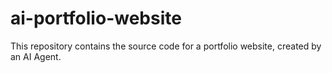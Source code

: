 # ai-portfolio-website
This repository contains the source code for a portfolio website, created by an AI Agent.
